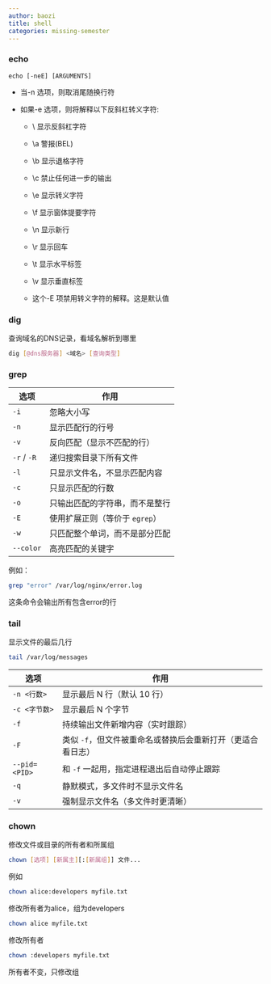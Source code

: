 ```yaml
---
author: baozi
title: shell
categories: missing-semester
---
```


### echo

```shell
echo [-neE] [ARGUMENTS]
```

- 当-n 选项，则取消尾随换行符

- 如果-e 选项，则将解释以下反斜杠转义字符:
  - \ 显示反斜杠字符
  
  - \a 警报(BEL)
  
  - \b 显示退格字符
  
  - \c 禁止任何进一步的输出
  
  - \e 显示转义字符
  
  - \f 显示窗体提要字符
  
  - \n 显示新行
  
  - \r 显示回车
  
  - \t 显示水平标签
  
  - \v 显示垂直标签
  
  - 这个-E 项禁用转义字符的解释。这是默认值
  
    

### dig

查询域名的DNS记录，看域名解析到哪里

```bash
dig [@dns服务器] <域名> [查询类型]
```

### grep

| 选项        | 作用                           |
| ----------- | ------------------------------ |
| `-i`        | 忽略大小写                     |
| `-n`        | 显示匹配行的行号               |
| `-v`        | 反向匹配（显示不匹配的行）     |
| `-r` / `-R` | 递归搜索目录下所有文件         |
| `-l`        | 只显示文件名，不显示匹配内容   |
| `-c`        | 只显示匹配的行数               |
| `-o`        | 只输出匹配的字符串，而不是整行 |
| `-E`        | 使用扩展正则（等价于 `egrep`） |
| `-w`        | 只匹配整个单词，而不是部分匹配 |
| `--color`   | 高亮匹配的关键字               |

例如：

```bash
grep "error" /var/log/nginx/error.log
```

这条命令会输出所有包含error的行

### tail

显示文件的最后几行

```bash
tail /var/log/messages
```

| 选项          | 作用                                                        |
| ------------- | ----------------------------------------------------------- |
| `-n <行数>`   | 显示最后 N 行（默认 10 行）                                 |
| `-c <字节数>` | 显示最后 N 个字节                                           |
| `-f`          | 持续输出文件新增内容（实时跟踪）                            |
| `-F`          | 类似 `-f`，但文件被重命名或替换后会重新打开（更适合看日志） |
| `--pid=<PID>` | 和 `-f` 一起用，指定进程退出后自动停止跟踪                  |
| `-q`          | 静默模式，多文件时不显示文件名                              |
| `-v`          | 强制显示文件名（多文件时更清晰）                            |

### chown

修改文件或目录的所有者和所属组

```bash
chown [选项] [新属主][:[新属组]] 文件...
```

例如

```bash
chown alice:developers myfile.txt
```

修改所有者为alice，组为developers

```bash
chown alice myfile.txt
```

修改所有者

```bash
chown :developers myfile.txt
```

所有者不变，只修改组